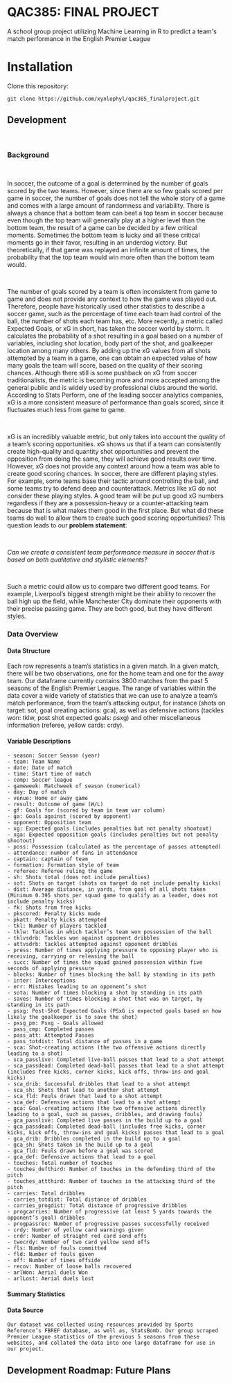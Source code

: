 # QAC385: FINAL PROJECT 
A school group project utilizing Machine Learning in R to predict a team's match performance in the English Premier League
# Installation

Clone this repository:
```
git clone https://github.com/xynlophyl/qac385_finalproject.git
```

## Development
<br />

### Background

<br />

In soccer, the outcome of a goal is determined by the number of goals scored by the two teams. However, since there are so few goals scored per game in soccer, the number of goals does not tell the whole story of a game and comes with a large amount of randomness and variability. There is always a chance that a bottom team can beat a top team in soccer because even though the top team will generally play at a higher level than the bottom team, the result of a game can be decided by a few critical moments. Sometimes the bottom team is lucky and all these critical moments go in their favor, resulting in an underdog victory. But theoretically, if that game was replayed an infinite amount of times, the probability that the top team would win more often than the bottom team would.

<br/>

The number of goals scored by a team is often inconsistent from game to game and does not provide any context to how the game was played out. Therefore, people have historically used other statistics to describe a soccer game, such as the percentage of time each team had control of the ball, the number of shots each team has, etc. More recently, a metric called Expected Goals, or xG in short, has taken the soccer world by storm. It calculates the probability of a shot resulting in a goal based on a number of variables, including shot location, body part of the shot, and goalkeeper location among many others. By adding up the xG values from all shots attempted by a team in a game, one can obtain an expected value of how many goals the team will score, based on the quality of their scoring chances. Although there still is some pushback on xG from soccer traditionalists, the metric is becoming more and more accepted among the general public and is widely used by professional clubs around the world. According to Stats Perform, one of the leading soccer analytics companies, xG is a more consistent measure of performance than goals scored, since it fluctuates much less from game to game.

<br/>


xG is an incredibly valuable metric, but only takes into account the quality of a team’s scoring opportunities. xG shows us that if a team can consistently create high-quality and quantity shot opportunities and prevent the opposition from doing the same, they will achieve good results over time. However, xG does not provide any context around how a team was able to create good scoring chances. In soccer, there are different playing styles. For example, some teams base their tactic around controlling the ball, and some teams try to defend deep and counterattack. Metrics like xG do not consider these playing styles. A good team will be put up good xG numbers regardless if they are a possession-heavy or a counter-attacking team because that is what makes them good in the first place. But what did these teams do well to allow them to create such good scoring opportunities? This question leads to our **problem statement**:

<br/>

_Can we create a consistent team performance measure in soccer that is based on both qualitative and stylistic elements?_

<br/>

Such a metric could allow us to compare two different good teams. For example, Liverpool’s biggest strength might be their ability to recover the ball high up the field, while Manchester City dominate their opponents with their precise passing game. They are both good, but they have different styles.



### Data Overview

#### Data Structure

Each row represents a team’s statistics in a given match. In a given match, there will be two observations, one for the home team and one for the away team. Our dataframe currently contains 3800 matches from the past 5 seasons of the English Premier League. The range of variables within the data cover a wide variety of statistics that we can use to analyze a team’s match performance, from the team’s attacking output, for instance (shots on target: sot, goal creating actions: gca), as well as defensive actions (tackles won: tklw, post shot expected goals: psxg) and other miscellaneous information (referee, yellow cards: crdy).



#### Variable Descriptions

    - season: Soccer Season (year)
    - team: Team Name 
    - date: Date of match 
    - time: Start time of match 
    - comp: Soccer league  
    - gameweek: Matchweek of season (numerical) 
    - day: Day of match 
    - venue: Home or away game 
    - result: Outcome of game (W/L) 
    - gf: Goals for (scored by team in team var column) 
    - ga: Goals against (scored by opponent)
    - opponent: Opposition team
    - xg: Expected goals (includes penalties but not penalty shootout) 
    - xga: Expected opposition goals (includes penalties but not penalty shootout) 
    - poss: Possession (calculated as the percentage of passes attempted) 
    - attendance: number of fans in attendance
    - captain: captain of team
    - formation: Formation style of team
    - referee: Referee ruling the game
    - sh: Shots total (does not include penalties)
    - sot: Shots on target (shots on target do not include penalty kicks)
    - dist: Average distance, in yards, from goal of all shots taken (Minimum 0.395 shots per squad game to qualify as a leader, does not include penalty kicks) 
    - fk: Shots from free kicks 
    - pkscored: Penalty kicks made
    - pkatt: Penalty kicks attempted 
    - tkl: Number of players tackled 
    - tklw: Tackles in which tackler’s team won possession of the ball
    - tklvsdrb: Tackles won against opponent dribbles
    - attvsdrb: tackles attempted against opponent dribbles
    - press: Number of times applying pressure to opposing player who is receiving, carrying or releasing the ball 
    - succ: Number of times the squad gained possession within five seconds of applying pressure 
    - blocks: Number of times blocking the ball by standing in its path 
    - inter: Interceptions 
    - err: Mistakes leading to an opponent’s shot 
    - sota: Number of times blocking a shot by standing in its path 
    - saves: Number of times blocking a shot that was on target, by standing in its path 
    - psxg: Post-Shot Expected Goals (PSxG is expected goals based on how likely the goalkeeper is to save the shot) 
    - pxsg_pm: Psxg - Goals allowed
    - pass_cmp: Completed passes 
    - pass_att: Attempted Passes 
    - pass_totdist: Total distance of passes in a game 
    - sca: Shot-creating actions (the two offensive actions directly leading to a shot) 
    - sca_passlive: Completed live-ball passes that lead to a shot attempt 
    - sca_passdead: Completed dead-ball passes that lead to a shot attempt (includes free kicks, corner kicks, kick offs, throw-ins and goal kicks) 
    - sca_drib: Successful dribbles that lead to a shot attempt 
    - sca_sh: Shots that lead to another shot attempt 
    - sca_fld: Fouls drawn that lead to a shot attempt 
    - sca_def: Defensive actions that lead to a shot attempt 
    - gca: Goal-creating actions (the two offensive actions directly leading to a goal, such as passes, dribbles, and drawing fouls)
    - gca_passlive: Completed live passes in the build up to a goal
    - gca_passdead: Completed dead-ball (includes free kicks, corner kicks, kick offs, throw-ins and goal kicks) passes that lead to a goal 
    - gca_drib: Dribbles completed in the build up to a goal
    - gca_sh: Shots taken in the build up to a goal
    - gca_fld: Fouls drawn before a goal was scored
    - gca_def: Defensive actions that lead to a goal
    - touches: Total number of touches
    - touches_defthird: Number of touches in the defending third of the pitch
    - touches_attthird: Number of touches in the attacking third of the pitch
    - carries: Total dribbles
    - carries_totdist: Total distance of dribbles
    - carries_progdist: Total distance of progressive dribbles
    - progcarries: Number of progressive (at least 5 yards towards the opponent’s goal) dribbles
    - progpassrec: Number of progressive passes successfully received
    - crdy: Number of yellow card warnings given
    - crdr: Number of straight red card send offs
    - twocrdy: Number of two card yellow send offs
    - fls: Number of fouls committed
    - fld: Number of fouls given
    - off: Number of times offside
    - recov: Number of loose balls recovered
    - arlWon: Aerial duels Won
    - arlLost: Aerial duels lost

#### Summary Statistics



#### Data Source

    Our dataset was collected using resources provided by Sports Reference’s FBREF database, as well as, StatsBomb. Our group scraped Premier League statistics of the previous 5 seasons from these websites, and collated the data into one large dataframe for use in our project.


## Development Roadmap: Future Plans

